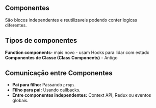 ## Componentes
São blocos independentes e reutilizaveis podendo conter logicas diferentes.

## Tipos de componentes

**Function components-** mais novo - usam Hooks para lidar com estado
 **Componentes de Classe (Class Components)** - Antigo

## **Comunicação entre Componentes**
-   **Pai para filho:** Passando `props`.
-   **Filho para pai:** Usando callbacks.
-   **Entre componentes independentes:** Context API, Redux ou eventos globais.
<!--stackedit_data:
eyJoaXN0b3J5IjpbLTEwNzg3MjYzXX0=
-->